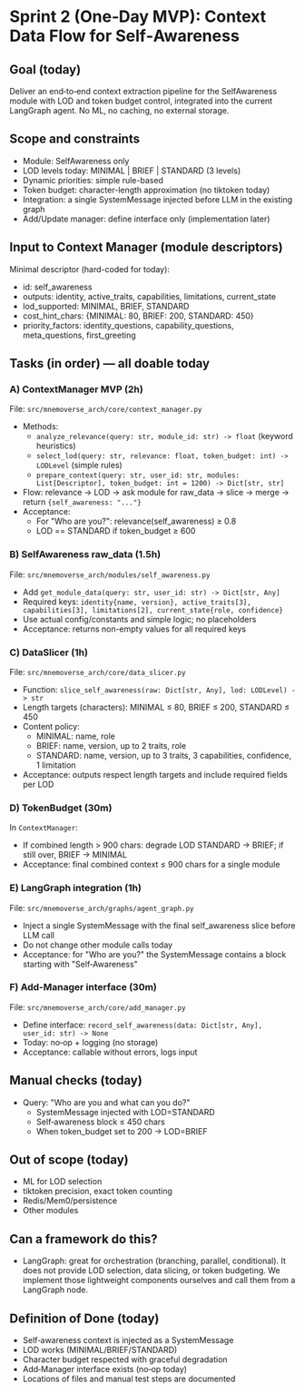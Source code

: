 # Sprint 2 (One‑Day MVP): Context Data Flow for Self‑Awareness

## Goal (today)
Deliver an end‑to‑end context extraction pipeline for the SelfAwareness module with LOD and token budget control, integrated into the current LangGraph agent. No ML, no caching, no external storage.

## Scope and constraints
- Module: SelfAwareness only
- LOD levels today: MINIMAL | BRIEF | STANDARD (3 levels)
- Dynamic priorities: simple rule-based
- Token budget: character-length approximation (no tiktoken today)
- Integration: a single SystemMessage injected before LLM in the existing graph
- Add/Update manager: define interface only (implementation later)

## Input to Context Manager (module descriptors)
Minimal descriptor (hard-coded for today):
- id: self_awareness
- outputs: identity, active_traits, capabilities, limitations, current_state
- lod_supported: MINIMAL, BRIEF, STANDARD
- cost_hint_chars: {MINIMAL: 80, BRIEF: 200, STANDARD: 450}
- priority_factors: identity_questions, capability_questions, meta_questions, first_greeting

## Tasks (in order) — all doable today

### A) ContextManager MVP (2h)
File: `src/mnemoverse_arch/core/context_manager.py`
- Methods:
  - `analyze_relevance(query: str, module_id: str) -> float` (keyword heuristics)
  - `select_lod(query: str, relevance: float, token_budget: int) -> LODLevel` (simple rules)
  - `prepare_context(query: str, user_id: str, modules: List[Descriptor], token_budget: int = 1200) -> Dict[str, str]`
- Flow: relevance → LOD → ask module for raw_data → slice → merge → return `{self_awareness: "..."}`
- Acceptance:
  - For "Who are you?": relevance(self_awareness) ≥ 0.8
  - LOD == STANDARD if token_budget ≥ 600

### B) SelfAwareness raw_data (1.5h)
File: `src/mnemoverse_arch/modules/self_awareness.py`
- Add `get_module_data(query: str, user_id: str) -> Dict[str, Any]`
- Required keys: `identity{name, version}, active_traits[3], capabilities[3], limitations[2], current_state{role, confidence}`
- Use actual config/constants and simple logic; no placeholders
- Acceptance: returns non-empty values for all required keys

### C) DataSlicer (1h)
File: `src/mnemoverse_arch/core/data_slicer.py`
- Function: `slice_self_awareness(raw: Dict[str, Any], lod: LODLevel) -> str`
- Length targets (characters): MINIMAL ≤ 80, BRIEF ≤ 200, STANDARD ≤ 450
- Content policy:
  - MINIMAL: name, role
  - BRIEF: name, version, up to 2 traits, role
  - STANDARD: name, version, up to 3 traits, 3 capabilities, confidence, 1 limitation
- Acceptance: outputs respect length targets and include required fields per LOD

### D) TokenBudget (30m)
In `ContextManager`:
- If combined length > 900 chars: degrade LOD STANDARD → BRIEF; if still over, BRIEF → MINIMAL
- Acceptance: final combined context ≤ 900 chars for a single module

### E) LangGraph integration (1h)
File: `src/mnemoverse_arch/graphs/agent_graph.py`
- Inject a single SystemMessage with the final self_awareness slice before LLM call
- Do not change other module calls today
- Acceptance: for "Who are you?" the SystemMessage contains a block starting with "Self‑Awareness"

### F) Add‑Manager interface (30m)
File: `src/mnemoverse_arch/core/add_manager.py`
- Define interface: `record_self_awareness(data: Dict[str, Any], user_id: str) -> None`
- Today: no‑op + logging (no storage)
- Acceptance: callable without errors, logs input

## Manual checks (today)
- Query: "Who are you and what can you do?"
  - SystemMessage injected with LOD=STANDARD
  - Self‑awareness block ≤ 450 chars
  - When token_budget set to 200 → LOD=BRIEF

## Out of scope (today)
- ML for LOD selection
- tiktoken precision, exact token counting
- Redis/Mem0/persistence
- Other modules

## Can a framework do this?
- LangGraph: great for orchestration (branching, parallel, conditional). It does not provide LOD selection, data slicing, or token budgeting. We implement those lightweight components ourselves and call them from a LangGraph node.

## Definition of Done (today)
- Self‑awareness context is injected as a SystemMessage
- LOD works (MINIMAL/BRIEF/STANDARD)
- Character budget respected with graceful degradation
- Add‑Manager interface exists (no‑op today)
- Locations of files and manual test steps are documented